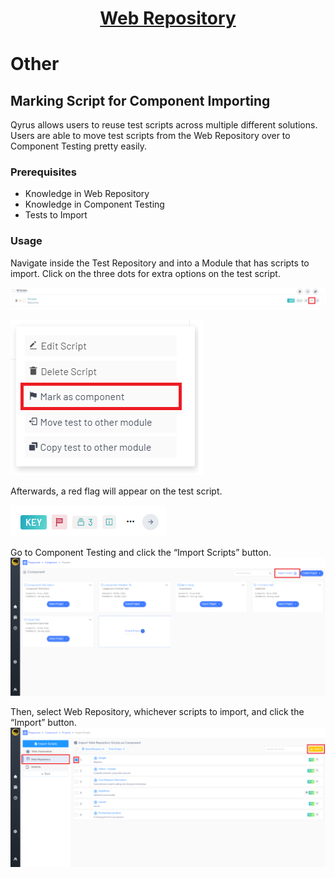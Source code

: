 <h1 style="text-align: center; text-decoration:underline; font-weight: bold;">Web Repository</h1>

# Other
## Marking Script for Component Importing <!-- {docsify-ignore} --> 
Qyrus allows users to reuse test scripts across multiple different solutions. Users are able to move test scripts from the Web Repository over to Component Testing pretty easily.
### Prerequisites
- Knowledge in Web Repository
- Knowledge in Component Testing
- Tests to Import

### Usage

Navigate inside the Test Repository and into a Module that has scripts to import. Click on the three dots for extra options on the test script.

![Marking Component 1](../../_media/_webimages/Aspose.Words.404e87e9-6ed7-4fc7-ac81-b7d471d1c9f8.125.png)

![Marking Component 2](../../_media/_webimages/Aspose.Words.404e87e9-6ed7-4fc7-ac81-b7d471d1c9f8.126.png)

Afterwards, a red flag will appear on the test script.

![Marking Component 3](../../_media/_webimages/Aspose.Words.404e87e9-6ed7-4fc7-ac81-b7d471d1c9f8.127.png)

Go to Component Testing and click the “Import Scripts” button.
![Marking Component 4](../../_media/_webimages/Aspose.Words.404e87e9-6ed7-4fc7-ac81-b7d471d1c9f8.128.png)

Then, select Web Repository, whichever scripts to import, and click the “Import” button.
![Marking Component 5](../../_media/_webimages/Aspose.Words.404e87e9-6ed7-4fc7-ac81-b7d471d1c9f8.129.png)